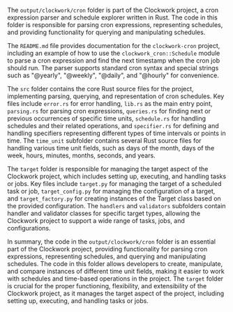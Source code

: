 The `output/clockwork/cron` folder is part of the Clockwork project, a cron expression parser and schedule explorer written in Rust. The code in this folder is responsible for parsing cron expressions, representing schedules, and providing functionality for querying and manipulating schedules.

The `README.md` file provides documentation for the `clockwork-cron` project, including an example of how to use the `clockwork_cron::Schedule` module to parse a cron expression and find the next timestamp when the cron job should run. The parser supports standard cron syntax and special strings such as "@yearly", "@weekly", "@daily", and "@hourly" for convenience.

The `src` folder contains the core Rust source files for the project, implementing parsing, querying, and representation of cron schedules. Key files include `error.rs` for error handling, `lib.rs` as the main entry point, `parsing.rs` for parsing cron expressions, `queries.rs` for finding next or previous occurrences of specific time units, `schedule.rs` for handling schedules and their related operations, and `specifier.rs` for defining and handling specifiers representing different types of time intervals or points in time. The `time_unit` subfolder contains several Rust source files for handling various time unit fields, such as days of the month, days of the week, hours, minutes, months, seconds, and years.

The `target` folder is responsible for managing the target aspect of the Clockwork project, which includes setting up, executing, and handling tasks or jobs. Key files include `target.py` for managing the target of a scheduled task or job, `target_config.py` for managing the configuration of a target, and `target_factory.py` for creating instances of the Target class based on the provided configuration. The `handlers` and `validators` subfolders contain handler and validator classes for specific target types, allowing the Clockwork project to support a wide range of tasks, jobs, and configurations.

In summary, the code in the `output/clockwork/cron` folder is an essential part of the Clockwork project, providing functionality for parsing cron expressions, representing schedules, and querying and manipulating schedules. The code in this folder allows developers to create, manipulate, and compare instances of different time unit fields, making it easier to work with schedules and time-based operations in the project. The `target` folder is crucial for the proper functioning, flexibility, and extensibility of the Clockwork project, as it manages the target aspect of the project, including setting up, executing, and handling tasks or jobs.

